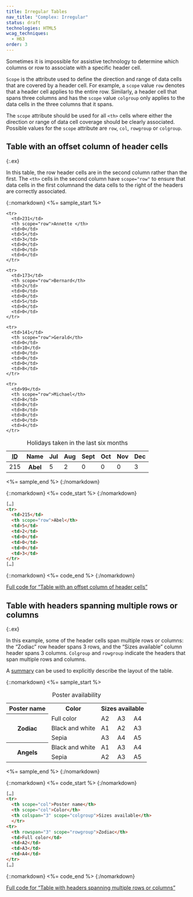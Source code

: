 ```yaml
---
title: Irregular Tables
nav_title: "Complex: Irregular"
status: draft
technologies: HTML5
wcag_techniques:
  - H63
order: 3
---
```


Sometimes it is impossible for assistive technology to determine which columns or row to associate with a specific header cell.

`Scope` is the attribute used to define the direction and range of data cells that are covered by a header cell. For example, a `scope` value `row` denotes that a header cell applies to the entire row. Similarly, a header cell that spans three columns and has the `scope` value `colgroup` only applies to the data cells in the three columns that it spans. 

The `scope` attribute should be used for all `<th>` cells where either the direction or range of data cell coverage should be clearly associated. Possible values for the `scope` attribute are `row`, `col`, `rowgroup` or `colgroup`.

## Table with an offset column of header cells
{:.ex}

In this table, the row header cells are in the second column rather than the first. The `<th>` cells in the second column have `scope="row"`  to ensure that data cells in the first columnand the data cells to the right of the headers are correctly associated.

{::nomarkdown}
<%= sample_start %>

<table>
  <caption>
    Holidays taken in the last six months
  </caption >
  <thead>
    <tr>
      <th><abbr title="Identification Number">ID</abbr></th>
      <th>Name</th>
      <th>Jul</th>
      <th>Aug</th>
      <th>Sept</th>
      <th>Oct</th>
      <th>Nov</th>
      <th>Dec</th>
    </tr>
  </thead>

  <tbody>
    <tr>
      <td>215</td>
      <th scope="row">Abel</th>
      <td>5</td>
      <td>2</td>
      <td>0</td>
      <td>0</td>
      <td>0</td>
      <td>3</td>
    </tr>

    <tr>
      <td>231</td>
      <th scope="row">Annette </th>
      <td>0</td>
      <td>5</td>
      <td>3</td>
      <td>0</td>
      <td>0</td>
      <td>6</td>
    </tr>

    <tr>
      <td>173</td>
      <th scope="row">Bernard</th>
      <td>2</td>
      <td>0</td>
      <td>0</td>
      <td>5</td>
      <td>0</td>
      <td>0</td>
    </tr>

    <tr>
      <td>141</td>
      <th scope="row">Gerald</th>
      <td>0</td>
      <td>10</td>
      <td>0</td>
      <td>0</td>
      <td>0</td>
      <td>8</td>
    </tr>

    <tr>
      <td>99</td>
      <th scope="row">Michael</th>
      <td>8</td>
      <td>8</td>
      <td>8</td>
      <td>8</td>
      <td>0</td>
      <td>4</td>
    </tr>
  </tbody>
</table>

<%= sample_end %>
{:/nomarkdown}

{::nomarkdown}
<%= code_start %>
{:/nomarkdown}

~~~ html
[…]
<tr>
  <td>215</td>
  <th scope="row">Abel</th>
  <td>5</td>
  <td>2</td>
  <td>0</td>
  <td>0</td>
  <td>0</td>
  <td>3</td>
</tr>
[…]
~~~

{::nomarkdown}
<%= code_end %>
{:/nomarkdown}

[Full code for “Table with an offset column of header cells”](examples/scope-offset.html)

## Table with headers spanning multiple rows or columns
{:.ex}

In this example, some of the header cells span multiple rows or columns: the “Zodiac” row header spans 3 rows, and the “Sizes available” column header spans 3 columns. `Colgroup` and `rowgroup` indicate the headers that span multiple rows and columns.

A [summary](caption-summary.html) can be used to explicitly describe the layout of the table.

{::nomarkdown}
<%= sample_start %>

<table>
  <caption>
    Poster availability
  </caption>
  <tr>
    <th scope="col">Poster name</th>
    <th scope="col">Color</th>
    <th colspan="3" scope="colgroup">Sizes available</th>
    </tr>
  <tr>
    <th rowspan="3" scope="rowgroup">Zodiac</th>
    <td>Full color</td>
    <td>A2</td>
    <td>A3</td>
    <td>A4</td>
  </tr>
  <tr>
    <td>Black and white</td>
    <td>A1</td>
    <td>A2</td>
    <td>A3</td>
  </tr>
  <tr>
    <td>Sepia</td>
    <td>A3</td>
    <td>A4</td>
    <td>A5</td>
  </tr>
  <tr>
    <th rowspan="2" scope="rowgroup">Angels</th>
    <td>Black and white</td>
    <td>A1</td>
    <td>A3</td>
    <td>A4</td>
  </tr>
  <tr>
    <td>Sepia</td>
    <td>A2</td>
    <td>A3</td>
    <td>A5</td>
  </tr>
</table>

<%= sample_end %>
{:/nomarkdown}

{::nomarkdown}
<%= code_start %>
{:/nomarkdown}

~~~ html
[…]
<tr>
  <th scope="col">Poster name</th>
  <th scope="col">Color</th>
  <th colspan="3" scope="colgroup">Sizes available</th>
  </tr>
<tr>
  <th rowspan="3" scope="rowgroup">Zodiac</th>
  <td>Full color</td>
  <td>A2</td>
  <td>A3</td>
  <td>A4</td>
</tr>
[…]
~~~

{::nomarkdown}
<%= code_end %>
{:/nomarkdown}

[Full code for “Table with headers spanning multiple rows or columns”](examples/scope-multiple.html)
